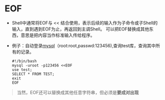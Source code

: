 # EOF

- Shell中通常将EOF与 << 结合使用，表示后续的输入作为子命令或子Shell的输入，直到遇到EOF为止，再返回到主调Shell。
   可以把EOF替换成其他东西，意思是把内容当作标准输入传给程序。

- 例子：自动登录[mysql](http://www.jbxue.com/db/mysql/)（root:root,passwd:123456),查询test库，查询其中所有的记录。

  ~~~shell
  #!/bin/bash
  mysql -uroot -p123456 <<EOF
  use test;
  SELECT * FROM TEST;
  exit
  EOF
  ~~~

> 当然，EOF还可以替换成其他任意字符串，但必须是**要成对出现**


